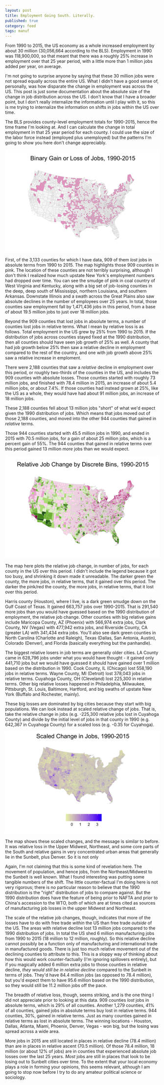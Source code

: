 ```yaml
---
layout: post
title: Employment Going South. Literally.
published: true
category: feed
tags: manuf
---
```


From 1990 to 2015, the US economy as a whole increased employment by about 30 million (30,056,664 according to the BLS). Employment in 1990 was 118,900,000, so that meant that there was a roughly 25% increase in employment over that 25 year period, with a little more than 1 million jobs added per year, on average.

I'm not going to surprise anyone by saying that these 30 million jobs were not spread equally across the entire US. What I didn't have a good sense of, personally, was how disparate the change in employment was across the US. This post is just some documentation about the absolute size of the change in job distribution across the US. I don't know that I have a broader point, but I don't really internalize the information until I play with it, so this is me trying to internalize the information on shifts in jobs within the US over time.

The BLS provides county-level employment totals for 1990-2015, hence the time frame I'm looking at. And I can calculate the change in total employment in that 25 year period for each county. I could use the size of the labor force instead (employed plus unemployed) but the patterns I'm going to show you here don't change appreciably. 

![Binary job gain loss](/assets/county_loss.png)

First, of the 3,133 counties for which I have data, 909 of them *lost* jobs in absolute terms from 1990 to 2015. The map highlights those 909 counties in pink. The location of these counties are not terribly surprising, although I don't think I realized how much upstate New York's employment numbers had dropped over time. You can see the smudge of pink in coal country of West Virginia and Kentucky, along with a big set of job-losing counties in the deep, deep south of Mississippi, northern Louisiana, and southern Arkansas. Downstate Illinois and a swath across the Great Plains also saw absolute declines in the number of employees over 25 years. In total, those counties saw employment fall by 1,471,436 jobs in this period, from a base of about 19.5 million jobs to just over 18 million jobs. 

Beyond the 909 counties that lost jobs in absolute terms, a number of counties lost jobs in relative terms. What I mean by relative loss is as follows. Total employment in the US grew by 25% from 1990 to 2015. If the distribution of jobs across counties stayed fixed at the 1990 distribution, then all counties should have seen job growth of 25% as well. A county that had job growth below 25% then saw a relative decline in employment compared to the rest of the country, and one with job growth above 25% saw a relative increase in emploment.

There were 2,188 counties that saw a *relative* decline in employment over this period, or roughly two-thirds of the counties in the US, and includes the 909 counties with absolute losses. Those counties started with roughly 73 million jobs, and finished with 78.4 million in 2015, an increase of about 5.4 million jobs, or about 7.4%. If those counties had instead grown at 25%, like the US as a whole, they would have had about 91 million jobs, an increase of 18 million jobs. 

These 2,188 counties fell about 13 million jobs "short" of what we'd expect given the 1990 distribution of jobs. Which means that jobs moved out of those 2,188 counties, and moved into the other 944 counties that gained in *relative* terms. 

Those 944 counties started with 45.5 million jobs in 1990, and ended in 2015 with 70.5 million jobs, for a gain of about 25 million jobs, which is a percent gain of 55%. The 944 counties that gained in relative terms over this period gained 13 million *more* jobs than we would expect.  

![Relative job bins](/assets/county_scale.png)

The map here plots the relative job change, in number of jobs, for each county in the US over this period. I didn't include the legend because it got too busy, and shrinking it down made it unreadable. The darker green the county, the more jobs, in relative terms, that it gained over this period. The darker the pink/red the county, the more jobs, in relative terms, that it lost over this period.

Harris county (Houston), where I live, is a dark green smudge down on the Gulf Coast of Texas. It gained 663,757 jobs over 1990-2015. That is 291,540 more jobs than you would have guessed based on the 1990 distribution of employment, the relative job change. Other counties with big relative gains include Maricopa County, AZ (Phoenix) with 566,974 extra jobs, Clark County, NV (Vegas) with 477,942 extra jobs, and Riverside County, CA (greater LA) with 341,434 extra jobs. You'll also see dark green counties in North Carolina (Charlotte and Raleigh), Texas (Dallas, San Antonia, Austin), Colorado (Denver), and Florida (basically everything but the panhandle).

The biggest relative losers in job terms are generally older cities. LA County came in 628,796 jobs under what you would have thought - it gained only 441,710 jobs but we would have guessed it should have gained over 1 million based on the distribution in 1990. Cook County, IL (Chicago) lost 558,190 jobs in relative terms. Wayne County, MI (Detroit) lost 378,043 jobs in relative terms. Cuyahoga County, OH (Cleveland) lost 225,300 in relative terms. Other big relative losses happened in Philadelphia, Milwaukee, Pittsburgh, St. Louis, Baltimore, Hartford, and big swaths of upstate New York (Buffalo and Rochester, mainly). 

These big losses are dominated by big cities because they start with big populations. We can look instead at scaled relative change of jobs. That is, take the relative change in jobs (e.g. -225,300 relative jobs lost in Cuyahoga County) and divide by the initial level of jobs in that county in 1990 (e.g. 642,367 in Cuyahoga County) for a scaled loss (e.g. -0.35 for Cuyahoga). 

![Scaled changes](/assets/county_perc.png)

The map shows these scaled changes, and the message is similar to before. It was relative loss in the Upper Midwest, Northeast, and some core parts of the South and relative gains in very concentrated urban areas that generally lie in the Sunbelt, plus Denver. So it is not only 

Again, I'm not claiming that this is some kind of revelation here. The movement of population, and hence jobs, from the Northeast/Midwest to the Sunbelt is well known. What I found interesting was putting some tangible numbers of the shift. The little counter-factual I'm doing here is not very rigorous; there is no particular reason to believe that the 1990 distribution is the "right" distribution of jobs to compare against. But the 1990 distribution does have the feature of being prior to NAFTA and prior to China's accession to the WTO, both of which are at times cited as sources of manufacturing job losses in the upper Midwest and Northeast. 

The scale of the relative job changes, though, indicates that more of the losses have to do with free trade *within* the US than free trade *outside* of the US. The areas with relative decline lost 13 million jobs compared to the 1990 distribution of jobs. In total the US shed 6 million manufacturing jobs from 1990 to 2015 (18 million to 12 million, roughly). So this relative decline cannot possibly be a function only of manufacturing and international trade in manufactured goods. There is just too much relative movement out of the declining counties to attribute to this. This is a sloppy way of thinking about how this would work counter-factually (I'm ignoring spillovers entirely), but if you magically added 6 million extra jobs to those counties in relative decline, *they would still be in relative decline* compared to the Sunbelt in terms of jobs. They'd have 84.4 million jobs (as opposed to 78.4 million), but you'd expect them to have 95.6 million based on the 1990 distribution, so they would still be 11.2 million jobs off the pace. 

The breadth of relative loss, though, seems striking, and is the one thing I did not appreciate prior to looking at this data. 909 counties *lost* jobs in absolute terms, which is 29% of all counties. Another 1,279 counties, 41% of all counties, gained jobs in absolute terms buy lost in relative terms. 944 counties, 30%, gained in relative terms. Just as many counties gained in relative terms as lost in absolute terms. The winning locations - Houston, Dallas, Atlanta, Miami, Phoenix, Denver, Vegas - won big, but the losing was spread across a wide area. 

More jobs in 2015 are still located in places in relative decline (78.4 million) than are in places in relative ascent (70.5 million). Of those 78.4 million, 18 million (or about 12% of jobs) are in counties that experienced absolute job losses over the last 25 years. *Most* jobs are still in places that look to be losing out to Sunbelt cities over time. To the extent that your local economy plays a role in forming your opinions, this seems relevant, although I am going to stop now before I try to do any amateur political science or sociology.

